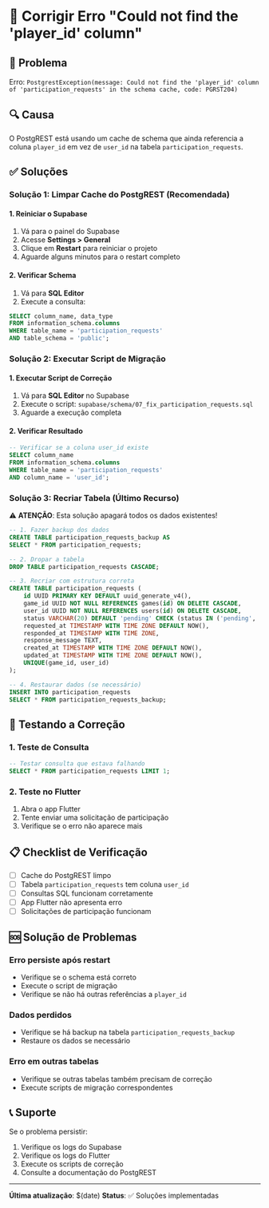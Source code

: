 # 🔧 Corrigir Erro "Could not find the 'player_id' column"

## 🎯 Problema
Erro: `PostgrestException(message: Could not find the 'player_id' column of 'participation_requests' in the schema cache, code: PGRST204)`

## 🔍 Causa
O PostgREST está usando um cache de schema que ainda referencia a coluna `player_id` em vez de `user_id` na tabela `participation_requests`.

## ✅ Soluções

### Solução 1: Limpar Cache do PostgREST (Recomendada)

#### 1. Reiniciar o Supabase
1. Vá para o painel do Supabase
2. Acesse **Settings > General**
3. Clique em **Restart** para reiniciar o projeto
4. Aguarde alguns minutos para o restart completo

#### 2. Verificar Schema
1. Vá para **SQL Editor**
2. Execute a consulta:
```sql
SELECT column_name, data_type 
FROM information_schema.columns 
WHERE table_name = 'participation_requests' 
AND table_schema = 'public';
```

### Solução 2: Executar Script de Migração

#### 1. Executar Script de Correção
1. Vá para **SQL Editor** no Supabase
2. Execute o script: `supabase/schema/07_fix_participation_requests.sql`
3. Aguarde a execução completa

#### 2. Verificar Resultado
```sql
-- Verificar se a coluna user_id existe
SELECT column_name 
FROM information_schema.columns 
WHERE table_name = 'participation_requests' 
AND column_name = 'user_id';
```

### Solução 3: Recriar Tabela (Último Recurso)

⚠️ **ATENÇÃO**: Esta solução apagará todos os dados existentes!

```sql
-- 1. Fazer backup dos dados
CREATE TABLE participation_requests_backup AS 
SELECT * FROM participation_requests;

-- 2. Dropar a tabela
DROP TABLE participation_requests CASCADE;

-- 3. Recriar com estrutura correta
CREATE TABLE participation_requests (
    id UUID PRIMARY KEY DEFAULT uuid_generate_v4(),
    game_id UUID NOT NULL REFERENCES games(id) ON DELETE CASCADE,
    user_id UUID NOT NULL REFERENCES users(id) ON DELETE CASCADE,
    status VARCHAR(20) DEFAULT 'pending' CHECK (status IN ('pending', 'approved', 'rejected')),
    requested_at TIMESTAMP WITH TIME ZONE DEFAULT NOW(),
    responded_at TIMESTAMP WITH TIME ZONE,
    response_message TEXT,
    created_at TIMESTAMP WITH TIME ZONE DEFAULT NOW(),
    updated_at TIMESTAMP WITH TIME ZONE DEFAULT NOW(),
    UNIQUE(game_id, user_id)
);

-- 4. Restaurar dados (se necessário)
INSERT INTO participation_requests 
SELECT * FROM participation_requests_backup;
```

## 🧪 Testando a Correção

### 1. Teste de Consulta
```sql
-- Testar consulta que estava falhando
SELECT * FROM participation_requests LIMIT 1;
```

### 2. Teste no Flutter
1. Abra o app Flutter
2. Tente enviar uma solicitação de participação
3. Verifique se o erro não aparece mais

## 📋 Checklist de Verificação

- [ ] Cache do PostgREST limpo
- [ ] Tabela `participation_requests` tem coluna `user_id`
- [ ] Consultas SQL funcionam corretamente
- [ ] App Flutter não apresenta erro
- [ ] Solicitações de participação funcionam

## 🆘 Solução de Problemas

### Erro persiste após restart
- Verifique se o schema está correto
- Execute o script de migração
- Verifique se não há outras referências a `player_id`

### Dados perdidos
- Verifique se há backup na tabela `participation_requests_backup`
- Restaure os dados se necessário

### Erro em outras tabelas
- Verifique se outras tabelas também precisam de correção
- Execute scripts de migração correspondentes

## 📞 Suporte

Se o problema persistir:
1. Verifique os logs do Supabase
2. Verifique os logs do Flutter
3. Execute os scripts de correção
4. Consulte a documentação do PostgREST

---

**Última atualização**: $(date)
**Status**: ✅ Soluções implementadas
